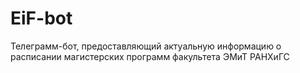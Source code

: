 # EiF-bot
Телеграмм-бот, предоставляющий актуальную информацию о расписании магистерских программ
факультета ЭМиТ РАНХиГС

